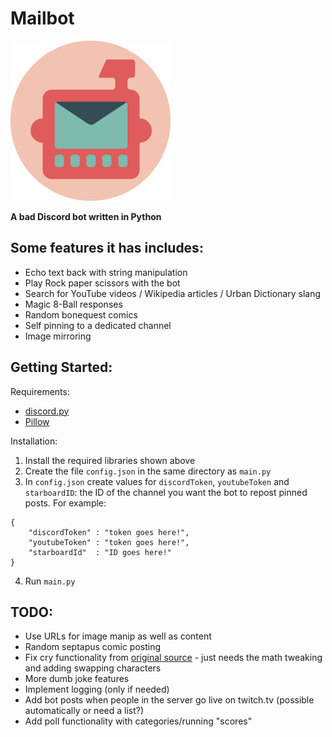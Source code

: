 # Mailbot

<img src='https://github.com/tekofu/Mailbot/raw/master/Assets/Circle-Icon.png'>

**A bad Discord bot written in Python**

## Some features it has includes:
- Echo text back with string manipulation
- Play Rock paper scissors with the bot
- Search for YouTube videos / Wikipedia articles / Urban Dictionary slang
- Magic 8-Ball responses
- Random bonequest comics
- Self pinning to a dedicated channel
- Image mirroring

## Getting Started:
Requirements: 
- [discord.py](https://discordpy.readthedocs.io/en/latest/)
- [Pillow](https://pillow.readthedocs.io/en/stable/)

Installation:
1. Install the required libraries shown above
2. Create the file `config.json` in the same directory as `main.py`
3. In `config.json` create values for `discordToken`, `youtubeToken` and `starboardID`: the ID of the channel you want the bot to repost pinned posts. For example:
```
{
    "discordToken" : "token goes here!",
    "youtubeToken" : "token goes here!",
    "starboardId"  : "ID goes here!"
}
```
4. Run `main.py`

## TODO:
- Use URLs for image manip as well as content
- Random septapus comic posting
- Fix cry functionality from [original source](https://github.com/dead-bird/apcry/blob/master/api/cry.js) - just needs the math tweaking and adding swapping characters
- More dumb joke features
- Implement logging (only if needed)
- Add bot posts when people in the server go live on twitch.tv (possible automatically or need a list?)
- Add poll functionality with categories/running "scores"

